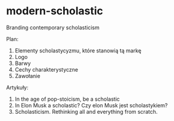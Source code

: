 # modern-scholastic
Branding contemporary scholasticism

Plan:
1. Elementy scholastycyzmu, które stanowią tą markę
2. Logo
3. Barwy
4. Cechy charakterystyczne
5. Zawołanie


Artykuły:
1. In the age of pop-stoicism, be a scholastic
2. In Elon Musk a scholastic? Czy elon Musk jest scholastykiem?
3. Scholasticism. Rethinking all and everything from scratch.
